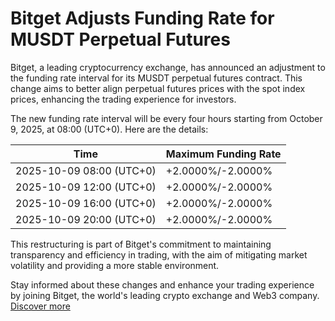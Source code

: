 # Bitget Adjusts Funding Rate for MUSDT Perpetual Futures

Bitget, a leading cryptocurrency exchange, has announced an adjustment to the funding rate interval for its MUSDT perpetual futures contract. This change aims to better align perpetual futures prices with the spot index prices, enhancing the trading experience for investors.

The new funding rate interval will be every four hours starting from October 9, 2025, at 08:00 (UTC+0). Here are the details:

| Time                   | Maximum Funding Rate    |
|------------------------|-------------------------|
| 2025-10-09 08:00 (UTC+0) | +2.0000%/-2.0000%   |
| 2025-10-09 12:00 (UTC+0) | +2.0000%/-2.0000%   |
| 2025-10-09 16:00 (UTC+0) | +2.0000%/-2.0000%   |
| 2025-10-09 20:00 (UTC+0) | +2.0000%/-2.0000%   |

This restructuring is part of Bitget's commitment to maintaining transparency and efficiency in trading, with the aim of mitigating market volatility and providing a more stable environment.

Stay informed about these changes and enhance your trading experience by joining Bitget, the world's leading crypto exchange and Web3 company. [Discover more](https://chain-base.xyz/bitget-adjusts-funding-rate-for-musdt-perpetual-futures)